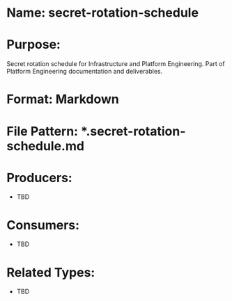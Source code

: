 # Name: secret-rotation-schedule

# Purpose:
Secret rotation schedule for Infrastructure and Platform Engineering. Part of Platform Engineering documentation and deliverables.

# Format: Markdown

# File Pattern: *.secret-rotation-schedule.md

# Producers:
- TBD

# Consumers:
- TBD

# Related Types:
- TBD
